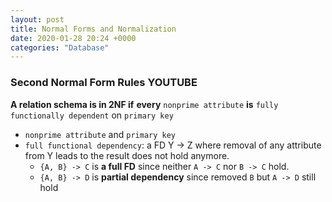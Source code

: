 ```yaml
---
layout: post
title: Normal Forms and Normalization
date: 2020-01-28 20:24 +0000
categories: "Database"
---
```

### Second Normal Form Rules YOUTUBE
**A relation schema is in 2NF if** **every** `nonprime attribute` **is** `fully functionally dependent` on `primary key`
* `nonprime attribute` and `primary key`
* `full functional dependency`: a FD Y -> Z where removal of any attribute from Y leads to the result does not hold anymore.
  * `{A, B} -> C` is **a full FD** since neither `A -> C` nor `B -> C` hold.
  * `{A, B} -> D` is **partial dependency** since removed `B` but `A -> D` still hold